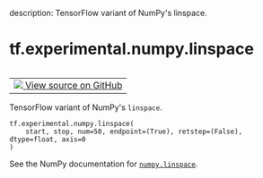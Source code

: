 description: TensorFlow variant of NumPy's linspace.

<div itemscope itemtype="http://developers.google.com/ReferenceObject">
<meta itemprop="name" content="tf.experimental.numpy.linspace" />
<meta itemprop="path" content="Stable" />
</div>

# tf.experimental.numpy.linspace

<!-- Insert buttons and diff -->

<table class="tfo-notebook-buttons tfo-api nocontent" align="left">
<td>
  <a target="_blank" href="https://github.com/tensorflow/tensorflow/blob/r2.4/tensorflow/python/ops/numpy_ops/np_math_ops.py#L1078-L1114">
    <img src="https://www.tensorflow.org/images/GitHub-Mark-32px.png" />
    View source on GitHub
  </a>
</td>
</table>



TensorFlow variant of NumPy's `linspace`.

<pre class="devsite-click-to-copy prettyprint lang-py tfo-signature-link">
<code>tf.experimental.numpy.linspace(
    start, stop, num=50, endpoint=(True), retstep=(False), dtype=float, axis=0
)
</code></pre>



<!-- Placeholder for "Used in" -->

See the NumPy documentation for [`numpy.linspace`](https://numpy.org/doc/1.16/reference/generated/numpy.linspace.html).